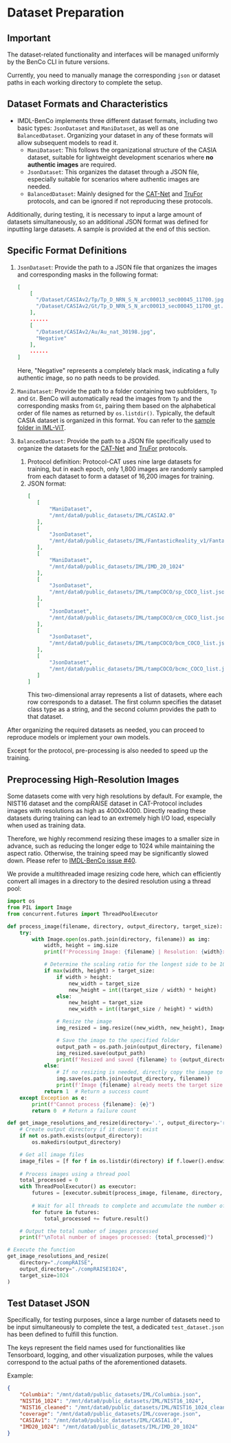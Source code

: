 # Dataset Preparation

## Important
The dataset-related functionality and interfaces will be managed uniformly by the BenCo CLI in future versions.

Currently, you need to manually manage the corresponding `json` or dataset paths in each working directory to complete the setup.

## Dataset Formats and Characteristics
- IMDL-BenCo implements three different dataset formats, including two basic types: `JsonDataset` and `ManiDataset`, as well as one `BalancedDataset`. Organizing your dataset in any of these formats will allow subsequent models to read it.
  - `ManiDataset`: This follows the organizational structure of the CASIA dataset, suitable for lightweight development scenarios where **no authentic images** are required.
  - `JsonDataset`: This organizes the dataset through a JSON file, especially suitable for scenarios where authentic images are needed.
  - `BalancedDataset`: Mainly designed for the [CAT-Net](https://openaccess.thecvf.com/content/WACV2021/html/Kwon_CAT-Net_Compression_Artifact_Tracing_Network_for_Detection_and_Localization_of_WACV_2021_paper.html) and [TruFor](https://openaccess.thecvf.com/content/CVPR2023/html/Guillaro_TruFor_Leveraging_All-Round_Clues_for_Trustworthy_Image_Forgery_Detection_and_CVPR_2023_paper.html) protocols, and can be ignored if not reproducing these protocols.


Additionally, during testing, it is necessary to input a large amount of datasets simultaneously, so an additional JSON format was defined for inputting large datasets. A sample is provided at the end of this section.

## Specific Format Definitions

1. `JsonDataset`: Provide the path to a JSON file that organizes the images and corresponding masks in the following format:
   ```json
   [
       [
         "/Dataset/CASIAv2/Tp/Tp_D_NRN_S_N_arc00013_sec00045_11700.jpg",
         "/Dataset/CASIAv2/Gt/Tp_D_NRN_S_N_arc00013_sec00045_11700_gt.png"
       ],
       ......
       [
         "/Dataset/CASIAv2/Au/Au_nat_30198.jpg",
         "Negative"
       ],
       ......
   ]
   ```
   Here, "Negative" represents a completely black mask, indicating a fully authentic image, so no path needs to be provided.

2. `ManiDataset`: Provide the path to a folder containing two subfolders, `Tp` and `Gt`. BenCo will automatically read the images from `Tp` and the corresponding masks from `Gt`, pairing them based on the alphabetical order of file names as returned by `os.listdir()`. Typically, the default CASIA dataset is organized in this format. You can refer to the [sample folder in IML-ViT](https://github.com/SunnyHaze/IML-ViT/tree/main/images/sample_iml_dataset).

3. `BalancedDataset`: Provide the path to a JSON file specifically used to organize the datasets for the [CAT-Net](https://openaccess.thecvf.com/content/WACV2021/html/Kwon_CAT-Net_Compression_Artifact_Tracing_Network_for_Detection_and_Localization_of_WACV_2021_paper.html) and [TruFor](https://openaccess.thecvf.com/content/CVPR2023/html/Guillaro_TruFor_Leveraging_All-Round_Clues_for_Trustworthy_Image_Forgery_Detection_and_CVPR_2023_paper.html) protocols.
   1. Protocol definition: Protocol-CAT uses nine large datasets for training, but in each epoch, only 1,800 images are randomly sampled from each dataset to form a dataset of 16,200 images for training.
   2. JSON format:
      ```JSON
      [
         [
             "ManiDataset",
             "/mnt/data0/public_datasets/IML/CASIA2.0"
         ],
         [
             "JsonDataset",
             "/mnt/data0/public_datasets/IML/FantasticReality_v1/FantasticReality.json"
         ],
         [
             "ManiDataset",
             "/mnt/data0/public_datasets/IML/IMD_20_1024"
         ],
         [
             "JsonDataset",
             "/mnt/data0/public_datasets/IML/tampCOCO/sp_COCO_list.json"
         ],
         [
             "JsonDataset",
             "/mnt/data0/public_datasets/IML/tampCOCO/cm_COCO_list.json"
         ],
         [
             "JsonDataset",
             "/mnt/data0/public_datasets/IML/tampCOCO/bcm_COCO_list.json"
         ],
         [
             "JsonDataset",
             "/mnt/data0/public_datasets/IML/tampCOCO/bcmc_COCO_list.json"
         ]
      ]
      ```
      This two-dimensional array represents a list of datasets, where each row corresponds to a dataset. The first column specifies the dataset class type as a string, and the second column provides the path to that dataset.

After organizing the required datasets as needed, you can proceed to reproduce models or implement your own models.


Except for the protocol, pre-processing is also needed to speed up the training.

## Preprocessing High-Resolution Images
Some datasets come with very high resolutions by default. For example, the NIST16 dataset and the compRAISE dataset in CAT-Protocol includes images with resolutions as high as 4000x4000. Directly reading these datasets during training can lead to an extremely high I/O load, especially when used as training data. 

Therefore, we highly recommend resizing these images to a smaller size in advance, such as reducing the longer edge to 1024 while maintaining the aspect ratio. Otherwise, the training speed may be significantly slowed down. Please refer to [IMDL-BenCo issue #40](https://github.com/scu-zjz/IMDLBenCo/issues/40).

We provide a multithreaded image resizing code here, which can efficiently convert all images in a directory to the desired resolution using a thread pool:
```python
import os
from PIL import Image
from concurrent.futures import ThreadPoolExecutor

def process_image(filename, directory, output_directory, target_size):
    try:
        with Image.open(os.path.join(directory, filename)) as img:
            width, height = img.size
            print(f'Processing Image: {filename} | Resolution: {width}x{height}')

            # Determine the scaling ratio for the longest side to be 1024
            if max(width, height) > target_size:
                if width > height:
                    new_width = target_size
                    new_height = int((target_size / width) * height)
                else:
                    new_height = target_size
                    new_width = int((target_size / height) * width)

                # Resize the image
                img_resized = img.resize((new_width, new_height), Image.ANTIALIAS)

                # Save the image to the specified folder
                output_path = os.path.join(output_directory, filename)
                img_resized.save(output_path)
                print(f'Resized and saved {filename} to {output_directory} with resolution {new_width}x{new_height}')
            else:
                # If no resizing is needed, directly copy the image to the target folder
                img.save(os.path.join(output_directory, filename))
                print(f'Image {filename} already meets the target size and was saved without resizing.')
            return 1  # Return a success count
    except Exception as e:
        print(f"Cannot process {filename}: {e}")
        return 0  # Return a failure count

def get_image_resolutions_and_resize(directory='.', output_directory='resized_images', target_size=1024):
    # Create output directory if it doesn't exist
    if not os.path.exists(output_directory):
        os.makedirs(output_directory)

    # Get all image files
    image_files = [f for f in os.listdir(directory) if f.lower().endswith(('png', 'jpg', 'jpeg', 'bmp', 'gif', 'tiff'))]
    
    # Process images using a thread pool
    total_processed = 0
    with ThreadPoolExecutor() as executor:
        futures = [executor.submit(process_image, filename, directory, output_directory, target_size) for filename in image_files]
        
        # Wait for all threads to complete and accumulate the number of processed images
        for future in futures:
            total_processed += future.result()

    # Output the total number of images processed
    print(f"\nTotal number of images processed: {total_processed}")

# Execute the function
get_image_resolutions_and_resize(
    directory="./compRAISE",
    output_directory="./compRAISE1024",
    target_size=1024
)
```

## Test Dataset JSON
Specifically, for testing purposes, since a large number of datasets need to be input simultaneously to complete the test, a dedicated `test_dataset.json` has been defined to fulfill this function.

The keys represent the field names used for functionalities like Tensorboard, logging, and other visualization purposes, while the values correspond to the actual paths of the aforementioned datasets.

Example:

```JSON
{
    "Columbia": "/mnt/data0/public_datasets/IML/Columbia.json",
    "NIST16_1024": "/mnt/data0/public_datasets/IML/NIST16_1024",
    "NIST16_cleaned": "/mnt/data0/public_datasets/IML/NIST16_1024_cleaning",
    "coverage": "/mnt/data0/public_datasets/IML/coverage.json",
    "CASIAv1": "/mnt/data0/public_datasets/IML/CASIA1.0",
    "IMD20_1024": "/mnt/data0/public_datasets/IML/IMD_20_1024"
}
```